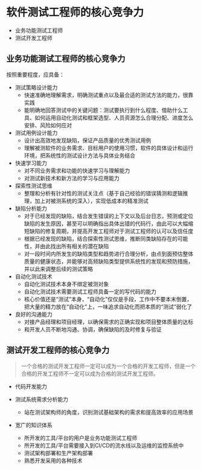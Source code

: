 # 软件测试工程师的核心竞争力

-  业务功能测试工程师
- 测试开发工程师



## 业务功能测试工程师的核心竞争力

按照重要程度，应具备：

- 测试策略设计能力
  - 快速准确地理解需求，明确测试重点以及最合适的测试方法的能力，很靠实践
  - 能明确地回答测试中的关键问题：测试要执行到什么程度、借助什么工具、如何运用自动化测试和框架选型、人员资源怎么合理分配、进度怎么安排、风险如何应对
- 测试用例设计能力
  - 设计出高效地发现缺陷，保证产品质量的优秀测试用例
  - 理解被测软件的业务需求、目标用户的使用习惯，软件的具体设计和运行环境，把系统性的测试设计方法与具体业务结合
- 快速学习能力
  - 对不同业务需求和功能的快速学习与理解能力
  - 对测试新技术和新方法的学习与应用能力
- 探索性测试思维
  - 整理和分析有针对性的测试关注点（基于自己经验的错误猜测和逻辑推理，加上对被测系统的深入），实现低成本的精准测试
- 缺陷分析能力
  - 对于已经发现的缺陷，结合发生错误的上下文以及后台日志，预测或定位缺陷的发生原因，甚至可以明确指出具体出错的代码行，由此可以大幅缩短缺陷的修复周期，并提高开发工程师对于测试工程师的认可以及信任度
  - 根据已经发现的缺陷，结合探索性测试思维，推断同类缺陷存在的可能性，并由此找出所有相关的潜在缺陷
  - 对一段时间内所发生的缺陷类型和趋势进行合理分析，由点到面预估整体质量的健康状态，并能够对高频缺陷类型提供系统性的发现和预防措施，并以此来调整后续的测试策略
- 自动化测试技术
  - 自动化测试技术本身不绑定被测对象
  - 自动化测试技术需要测试工程师具备一定的写代码的能力
  - 核心价值还是“测试”本身，“自动化”仅仅是手段，工作中不要本末倒置，把大量的精力放在“自动化”上，一味追求自动化而把本质的“测试”弱化了
- 良好的沟通能力
  - 对接产品经理和项目经理，以确保需求的正确实现和项目整体质量的达标
  - 和开发人员不断地沟通、协调，确保缺陷的及时修复与验证



## 测试开发工程师的核心竞争力

> 一个合格的测试开发工程师一定可以成为一个合格的开发工程师，但是一个合格的开发工程师不一定可以成为合格的测试开发工程师。

- 代码开发能力
- 测试系统需求分析能力
  - 站在测试架构师的角度，识别测试基础架构的需求和提高效率的应用场景

- 宽广的知识体系
  - 所开发的工具/平台的用户是业务功能测试工程师
  - 所开发的工具/平台需要接入到CI/CD的流水线以及运维的监控系统中
  - 测试架构部署和生产架构部署
  - 熟悉开发采用的各种技术